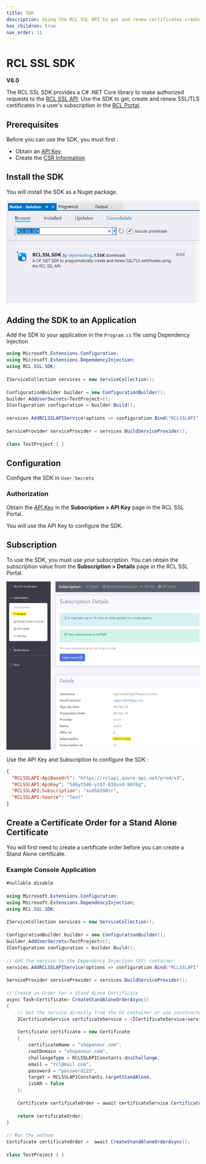 ```yaml
---
title: SDK
description: Using the RCL SSL API to get and renew certificates created in the RCL SSL portal
has_children: true
nav_order: 11
---
```


# RCL SSL SDK
**V8.0**

The RCL SSL SDK provides a C# .NET Core library to make authorized requests to the [RCL SSL API](../api/api.md). Use the SDK to get, create and renew SSL/TLS certificates in a user's subscription in the [RCL Portal](../portal/portal.md).

## Prerequisites

Before you can use the SDK, you must first :

- Obtain an [API Key](./authorization.md)
- Create the [CSR Information](../portal/csr-info.md)

## Install the SDK

You will install the SDK as a Nuget package. 

![image](../images/sdk/nuget.PNG)

## Adding the SDK to an Application

Add the SDK to your application in the ```Program.cs``` file using Dependency Injection

```csharp
using Microsoft.Extensions.Configuration;
using Microsoft.Extensions.DependencyInjection;
using RCL.SSL.SDK;

IServiceCollection services = new ServiceCollection();

ConfigurationBuilder builder = new ConfigurationBuilder();
builder.AddUserSecrets<TestProject>();
IConfiguration configuration = builder.Build();

services.AddRCLSSLAPIService(options => configuration.Bind("RCLSSLAPI", options));

ServiceProvider serviceProvider = services.BuildServiceProvider();

class TestProject { }
```

## Configuration

Configure the SDK in ```User Secrets```


### Authorization

Obtain the [API Key](./authorization.md) in the **Subscription > API Key** page in the RCL SSL Portal.

You will use the API Key to configure the SDK.

## Subscription

To use the SDK, you must use your subscription. You can obtain the subscription value from the **Subscription > Details** page in the RCL SSL Portal.

![image](../images/api_authorization/subscription.png)

Use the API Key and Subscription to configure the SDK :

```json
{
  "RCLSSLAPI:ApiBaseUrl": "https://rclapi.azure-api.net/prod/v3",
  "RCLSSLAPI:ApiKey": "546yt546-yt67-038usd-8876g",
  "RCLSSLAPI:Subscription": "sud56298tr",
  "RCLSSLAPI:Source": "Test"
}
```

## Create a Certificate Order for a Stand Alone Certificate

You will first need to create a certificate order before you can create a Stand Alone certificate. 

### Example Console Application

```csharp
#nullable disable

using Microsoft.Extensions.Configuration;
using Microsoft.Extensions.DependencyInjection;
using RCL.SSL.SDK;

IServiceCollection services = new ServiceCollection();

ConfigurationBuilder builder = new ConfigurationBuilder();
builder.AddUserSecrets<TestProject>();
IConfiguration configuration = builder.Build();

// Add the service to the Dependency Injection (DI) container
services.AddRCLSSLAPIService(options => configuration.Bind("RCLSSLAPI", options));

ServiceProvider serviceProvider = services.BuildServiceProvider();

// Create an Order for a Stand ALone Certificate
async Task<Certificate> CreateStandAloneOrderAsync()
{
    // Get the service directly from the DI container or use constructor injection in your platform (eg. ASP.NET Core)
    ICertificateService certificateService = (ICertificateService)serviceProvider.GetService(typeof(ICertificateService));
    
    Certificate certificate = new Certificate
    {
        certificateName = "shopeneur.com",
        rootDomain = "shopeneur.com",
        challengeType = RCLSSLAPIConstants.dnsChallenge,
        email = "rcl@mail.com",
        password = "password123",
        target = RCLSSLAPIConstants.targetStandAlone,
        isSAN = false
    };

    Certificate certificateOrder = await certificateService.CertificateCreateOrderAsync(certificate);

    return certificateOrder;
}

// Run the method
Certificate certificateOrder =  await CreateStandAloneOrderAsync();

class TestProject { }